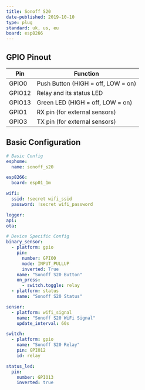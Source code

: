 ```yaml
---
title: Sonoff S20
date-published: 2019-10-10
type: plug
standard: uk, us, eu
board: esp8266
---
```


## GPIO Pinout

| Pin    | Function                           |
| ------ | ---------------------------------- |
| GPIO0  | Push Button (HIGH = off, LOW = on) |
| GPIO12 | Relay and its status LED           |
| GPIO13 | Green LED (HIGH = off, LOW = on)   |
| GPIO1  | RX pin (for external sensors)      |
| GPIO3  | TX pin (for external sensors)      |

## Basic Configuration

```yaml
# Basic Config
esphome:
  name: sonoff_s20

esp8266:
  board: esp01_1m

wifi:
  ssid: !secret wifi_ssid
  password: !secret wifi_password

logger:
api:
ota:

# Device Specific Config
binary_sensor:
  - platform: gpio
    pin:
      number: GPIO0
      mode: INPUT_PULLUP
      inverted: True
    name: "Sonoff S20 Button"
    on_press:
      - switch.toggle: relay
  - platform: status
    name: "Sonoff S20 Status"

sensor:
  - platform: wifi_signal
    name: "Sonoff S20 WiFi Signal"
    update_interval: 60s

switch:
  - platform: gpio
    name: "Sonoff S20 Relay"
    pin: GPIO12
    id: relay

status_led:
  pin:
    number: GPIO13
    inverted: true
```
